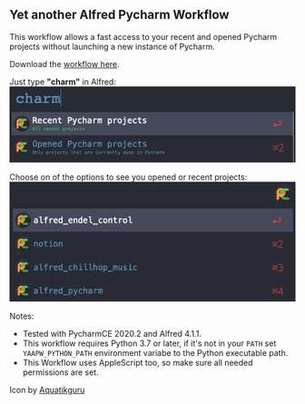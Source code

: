 ## Yet another Alfred Pycharm Workflow

This workflow allows a fast access to your recent and opened Pycharm projects without launching a new instance of
 Pycharm.

Download the [workflow here](https://github.com/denpy/yaapw/blob/main/pycharm_projects.alfredworkflow).

Just type **"charm"** in Alfred:
![](screenshots/options.png)

Choose on of the options to see you opened or recent projects:
![](screenshots/opened_projects.png)

Notes:
- Tested with PycharmCE 2020.2 and Alfred 4.1.1.
- This workflow requires Python 3.7 or later, if it's not in your `PATH` set `YAAPW_PYTHON_PATH` environment variabe to
 the Python executable path.
- This Workflow uses AppleScript too, so make sure all needed permissions are set.

Icon by [Aquatikguru](https://www.kindpng.com/userpngs/3697/)
